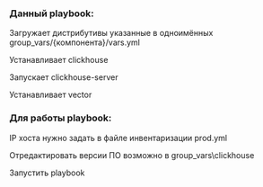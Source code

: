 ### Данный playbook:

Загружает дистрибутивы указанные в одноимённых group_vars/{компонента}/vars.yml

Устанавливает clickhouse

Запускает clickhouse-server

Устанавливает vector

### Для работы playbook:

IP хоста нужно задать в файле инвентаризации prod.yml

Отредактировать версии ПО возможно в group_vars\clickhouse

Запустить playbook
